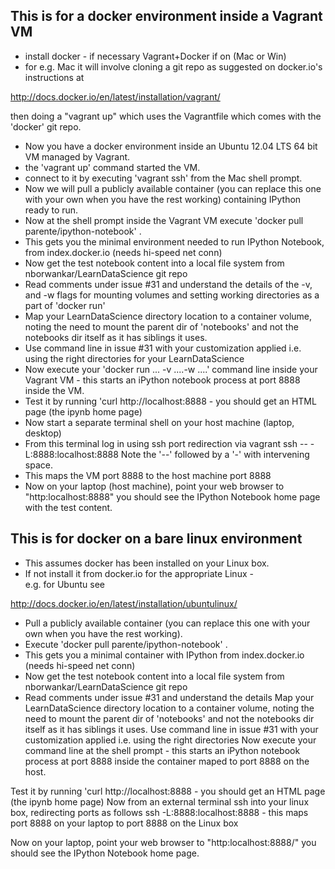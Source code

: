This is for a docker environment inside a Vagrant VM
------

* install docker - if necessary Vagrant+Docker if on (Mac or Win)
* for e.g. Mac it will involve cloning a git repo as suggested on docker.io's instructions at  

http://docs.docker.io/en/latest/installation/vagrant/

 then doing a "vagrant up" which uses the Vagrantfile which comes with the 'docker' git repo.  
* Now you have a docker environment inside an Ubuntu 12.04 LTS 64 bit VM managed by Vagrant.
* the 'vagrant up' command started the VM.
* connect to it by executing 'vagrant ssh' from the Mac shell prompt.
* Now we will pull a publicly available container (you can replace this one with your own when you have the rest working) containing IPython ready to run.
* Now at the shell prompt  inside the Vagrant VM execute 'docker pull parente/ipython-notebook' .
* This gets you the minimal environment needed to run IPython Notebook, from index.docker.io (needs hi-speed net conn)
* Now get the test notebook content into a local file system from nborwankar/LearnDataScience git repo
* Read comments under issue #31 and understand the details of the -v, and -w flags for mounting volumes and setting working directories as a part of 'docker run'
* Map your LearnDataScience directory location to a container volume, noting the need to mount the parent dir of 'notebooks' and not the notebooks dir itself as it has siblings it uses.
* Use command line in issue #31 with your customization applied i.e. using the right directories for your LearnDataScience
* Now execute your 'docker run ... -v ....-w ....' command line inside your Vagrant VM - this starts an iPython notebook process at port 8888 inside the VM.
* Test it by running 'curl http://localhost:8888 - you should get an HTML page (the ipynb home page)
* Now start a separate terminal shell on your host machine (laptop, desktop)
* From this terminal log in using ssh port redirection via
vagrant ssh -- -L:8888:localhost:8888  Note the '--' followed by a '-' with intervening space.
* This maps the VM port 8888 to the host machine port 8888
* Now on your laptop (host machine),  point your web browser to "http:localhost:8888" you should see the IPython Notebook home page with the test content.

This is for docker on a bare linux environment
------
* This assumes docker has been installed on your Linux box.
* If not install it from docker.io for the appropriate Linux -  
e.g. for Ubuntu see

http://docs.docker.io/en/latest/installation/ubuntulinux/

* Pull a publicly available container (you can replace this one with your own when you have the rest working).
* Execute 'docker pull parente/ipython-notebook' .
* This gets you a minimal container with IPython from index.docker.io (needs hi-speed net conn)
* Now get the test notebook content into a local file system from nborwankar/LearnDataScience git repo
* Read comments under issue #31 and understand the details
Map your LearnDataScience directory location to a container volume, noting the need to mount the parent dir of 'notebooks' and not the notebooks dir itself as it has siblings it uses.
Use command line in issue #31 with your customization applied i.e. using the right directories
Now execute your command line at the shell prompt - this starts an iPython notebook process at port 8888 inside the container maped to port 8888 on the host.

Test it by running 'curl http://localhost:8888 - you should get an HTML page (the ipynb home page)
Now from an external terminal ssh into your linux box, redirecting ports as follows
ssh -L:8888:localhost:8888 - this maps port 8888 on your laptop to port 8888 on the Linux box

Now on your laptop, point your web browser to "http:localhost:8888/" you should see the IPython Notebook home page.
